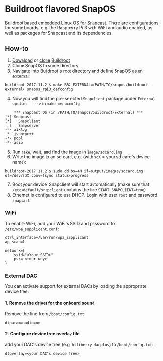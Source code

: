 # Buildroot flavored SnapOS
[Buildroot](https://buildroot.org) based embedded [Linux](https://www.kernel.org) OS for [Snapcast](https://github.com/badaix/snapcast).
There are configurations for some boards, e.g. the Raspberry Pi 3 with WiFi and audio enabled, as well as packages for Snapcast and its dependencies.

## How-to
 1. [Download](https://buildroot.org/download.html) or [clone](https://github.com/buildroot/buildroot) [Buildroot](https://buildroot.org) 
 2. Clone SnapOS to some directory
 3. Navigate into Buildroot's root directory and define SnapOS as an [external](https://buildroot.org/downloads/manual/manual.html#outside-br-custom):
```
buildroot-2017.11.2 $ make BR2_EXTERNAL=/PATH/TO/snapos/buildroot-external/ snapos_rpi3_defconfig
```
 4. Now you will find the pre-selected `Snapclient` package under `External options  --->` in `make menuconfig`
```
    *** Snapcast OS (in /PATH/TO/snapos/buildroot-external) ***
[*] Snapcast
[*]   Snapclient
[ ]   Snapserver
-*- aixlog
-*- jsonrpc++
-*- popl
-*- asio
```
 5. Run `make`, wait, and find the image in `image/sdcard.img`
 6. Write the image to an sd card, e.g. (with `sdX` = your sd card's device name):
 ```
 buildroot-2017.11.2 $ sudo dd bs=4M if=output/images/sdcard.img of=/dev/sdX conv=fsync status=progress
 ```
 7. Boot your device. Snapclient will start automatically (make sure that `/etc/default/snapclient` contains the line `START_SNAPCLIENT=true`)
 8. Ethernet is configured to use DHCP. Login with user `root` and password `snapcast`

### WiFi
To enable WiFi, add your WiFi's SSID and password to `/etc/wpa_supplicant.conf`:
```
ctrl_interface=/var/run/wpa_supplicant
ap_scan=1

network={
    ssid="<Your SSID>"
    psk="<Your Key>"
}
```

### External DAC
You can activate support for external DACs by loading the appropriate device tree: 
#### 1. Remove the driver for the onboard sound  
Remove the line from `/boot/config.txt`:
 ```
 dtparam=audio=on
 ```
#### 2. Configure device tree overlay file  
add your DAC's device tree (e.g. `hifiberry-dacplus`) to `/boot/config.txt`:
```
dtoverlay=<your DAC's device tree>
```

